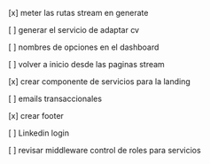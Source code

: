 [x] meter las rutas stream en generate

[ ] generar el servicio de adaptar cv

[ ] nombres de opciones en el dashboard

[ ] volver a inicio desde las paginas stream

[x] crear componente de servicios para la landing

[ ] emails transaccionales

[x] crear footer

[ ] Linkedin login

[ ] revisar middleware control de roles para servicios
